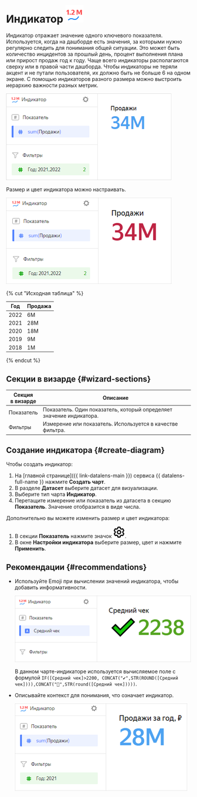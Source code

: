 # Индикатор ![](../../_assets/datalens/indicator.svg)

Индикатор отражает значение одного ключевого показателя. Используется, когда на дашборде есть значения, за которыми нужно регулярно следить для понимания общей ситуации. Это может быть количество инцидентов за прошлый день, процент выполнения плана или прирост продаж год к году. Чаще всего индикаторы располагаются сверху или в правой части дашборда. Чтобы индикаторы не теряли акцент и не путали пользователя, их должно быть не больше 6 на одном экране. С помощью индикаторов разного размера можно выстроить иерархию важности разных метрик.

![indicator-chart](../../_assets/datalens/visualization-ref/indicator-chart/indicator-chart.png)

Размер и цвет индикатора можно настраивать.

![indicator-chart-red](../../_assets/datalens/visualization-ref/indicator-chart/indicator-chart-red.png)

{% cut "Исходная таблица" %}

Год |	Продажа|	
-----|---------| 
2022|	6М |	
2021|	28М |	
2020|	18М |	
2019|	9М | 
2018|	1М |

{% endcut %}

## Секции в визарде {#wizard-sections}

Секция<br/> в визарде| Описание
----- | ----
Показатель  | Показатель. Один показатель, который определяет значение индикатора.
Фильтры | Измерение или показатель. Используется в качестве фильтра.

## Создание индикатора {#create-diagram}

Чтобы создать индикатор:

1. На [главной странице]({{ link-datalens-main }}) сервиса {{ datalens-full-name }} нажмите **Создать чарт**.
1. В разделе **Датасет** выберите датасет для визуализации.
1. Выберите тип чарта **Индикатор**.
1. Перетащите измерение или показатель из датасета в секцию **Показатель**. Значение отобразится в виде числа.

Дополнительно вы можете изменить размер и цвет индикатора:

1. В секции **Показатель** нажмите значок ![](../../_assets/console-icons/gear.svg).
1. В окне **Настройки индикатора** выберите размер, цвет и нажмите **Применить**.

## Рекомендации {#recommendations}

* Используйте Emoji при вычислении значений индикатора, чтобы добавить информативности.

  ![indicator-chart-emoji](../../_assets/datalens/visualization-ref/indicator-chart/indicator-chart-emoji.png)

  В данном чарте-индикаторе используется вычисляемое поле с формулой `IF([Средний чек]>2200, CONCAT("✔️",STR(ROUND([Средний чек]))),CONCAT("🔻",STR(round([Средний чек]))))`.

* Описывайте контекст для понимания, что означает индикатор.

  ![indicator-chart-context](../../_assets/datalens/visualization-ref/indicator-chart/indicator-chart-context.png)

